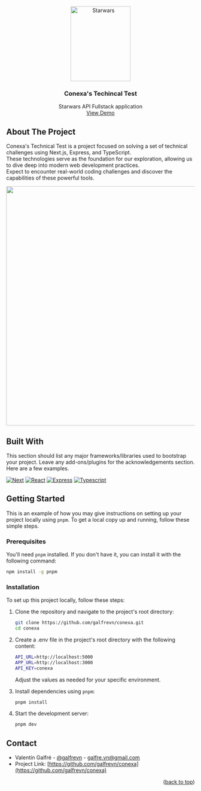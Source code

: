 <!-- Improved compatibility of back to top link: See: https://github.com/othneildrew/Best-README-Template/pull/73 -->
<a name="readme-top"></a>
<!--
*** Thanks for checking out the Best-README-Template. If you have a suggestion
*** that would make this better, please fork the repo and create a pull request
*** or simply open an issue with the tag "enhancement".
*** Don't forget to give the project a star!
*** Thanks again! Now go create something AMAZING! :D
-->

<!-- PROJECT SHIELDS -->
<!--
*** I'm using markdown "reference style" links for readability.
*** Reference links are enclosed in brackets [ ] instead of parentheses ( ).
*** See the bottom of this document for the declaration of the reference variables
*** for contributors-url, forks-url, etc. This is an optional, concise syntax you may use.
*** https://www.markdownguide.org/basic-syntax/#reference-style-links
-->


<!-- PROJECT LOGO -->
<br />
<div align="center">
  <a href="https://github.com/othneildrew/Best-README-Template">
    <img src="https://github.com/galfrevn/conexa/assets/89883616/3d1ae7dd-ca94-4038-8c28-9eb7171522ae" alt="Starwars" width="160" height="200">
  </a>

  <h3 align="center">Conexa's Techincal Test</h3>

  <p align="center">
    Starwars API Fullstack application
    <br />
    <a href="https://conexa.galfrevn.com">View Demo</a>
  </p>
</div>


<!-- ABOUT THE PROJECT -->
## About The Project

Conexa's Technical Test is a project focused on solving a set of technical challenges using Next.js, Express, and TypeScript. <br /> These technologies serve as the foundation for our exploration, allowing us to dive deep into modern web development practices. <br /> Expect to encounter real-world coding challenges and discover the capabilities of these powerful tools.

<img src="https://github.com/galfrevn/conexa/assets/89883616/e492f1b4-cf6e-4a04-9ba1-87daa2b1470b" width=900 height=640 />



## Built With

This section should list any major frameworks/libraries used to bootstrap your project. Leave any add-ons/plugins for the acknowledgements section. Here are a few examples.

[![Next][Next.js]][Next-url] [![React][React.js]][React-url] [![Express][Express]][Express-url] [![Typescript][TS]][TS-url]


<!-- GETTING STARTED -->
## Getting Started

This is an example of how you may give instructions on setting up your project locally using `pnpm`. 
To get a local copy up and running, follow these simple steps.

### Prerequisites

You'll need `pnpm` installed. If you don't have it, you can install it with the following command:

```sh
npm install -g pnpm
```

### Installation

To set up this project locally, follow these steps:

1. Clone the repository and navigate to the project's root directory:

   ```sh
   git clone https://github.com/galfrevn/conexa.git
   cd conexa
   ```
2. Create a .env file in the project's root directory with the following content:
   ```sh
   API_URL=http://localhost:5000
   APP_URL=http://localhost:3000
   API_KEY=conexa
   ```
   Adjust the values as needed for your specific environment.

3. Install dependencies using `pnpm`:
   ```sh
   pnpm install
   ```

4. Start the development server:
   ```sh
   pnpm dev
   ```

<!-- CONTACT -->
## Contact

* Valentín Galfré - [@galfrevn](https://linkedin.com/in/galfrevn) - galfre.vn@gmail.com
* Project Link: [https://github.com/galfrevn/conexa](https://github.com/galfrevn/conexa)

<p align="right">(<a href="#readme-top">back to top</a>)</p>


<!-- MARKDOWN LINKS & IMAGES -->
<!-- https://www.markdownguide.org/basic-syntax/#reference-style-links -->
[contributors-shield]: https://img.shields.io/github/contributors/othneildrew/Best-README-Template.svg?style=for-the-badge
[contributors-url]: https://github.com/othneildrew/Best-README-Template/graphs/contributors
[forks-shield]: https://img.shields.io/github/forks/othneildrew/Best-README-Template.svg?style=for-the-badge
[forks-url]: https://github.com/othneildrew/Best-README-Template/network/members
[stars-shield]: https://img.shields.io/github/stars/othneildrew/Best-README-Template.svg?style=for-the-badge
[stars-url]: https://github.com/galfrevn/conexa/stargazers
[issues-shield]: https://img.shields.io/github/issues/othneildrew/Best-README-Template.svg?style=for-the-badge
[issues-url]: https://github.com/othneildrew/Best-README-Template/issues
[license-shield]: https://img.shields.io/github/license/othneildrew/Best-README-Template.svg?style=for-the-badge
[license-url]: https://github.com/galfrevn/conexa/blob/master/LICENSE.txt
[linkedin-shield]: https://img.shields.io/badge/-LinkedIn-black.svg?style=for-the-badge&logo=linkedin&colorB=555
[linkedin-url]: https://linkedin.com/in/galfrevn
[Next.js]: https://img.shields.io/badge/next.js-000000?style=for-the-badge&logo=nextdotjs&logoColor=white
[Next-url]: https://nextjs.org/
[React.js]: https://img.shields.io/badge/React-20232A?style=for-the-badge&logo=react&logoColor=61DAFB
[React-url]: https://reactjs.org
[Express]: https://img.shields.io/badge/express-000000?style=for-the-badge&logo=express&logoColor=white
[Express-url]: https://expressjs.com/es/
[Express]: https://img.shields.io/badge/express-000000?style=for-the-badge&logo=express&logoColor=white
[Express-url]: https://expressjs.com/es/
[TS]: https://img.shields.io/badge/typescript-007acc?style=for-the-badge&logo=typescript&logoColor=white
[TS-url]: https://www.typescriptlang.org/
